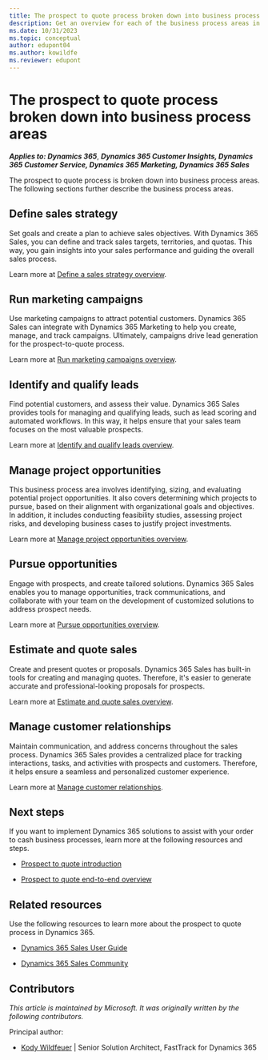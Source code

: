 ```yaml
---
title: The prospect to quote process broken down into business process areas
description: Get an overview for each of the business process areas in the prospect to quote end-to-end business process flow in Dynamics 365 solutions.
ms.date: 10/31/2023
ms.topic: conceptual
author: edupont04
ms.author: kowildfe
ms.reviewer: edupont
---
```


# The prospect to quote process broken down into business process areas

***Applies to: Dynamics 365***, ***Dynamics 365 Customer Insights, Dynamics 365 Customer Service, Dynamics 365 Marketing, Dynamics 365 Sales***

The prospect to quote process is broken down into business process areas. The following sections further describe the business process areas.

## Define sales strategy

Set goals and create a plan to achieve sales objectives. With Dynamics 365 Sales, you can define and track sales targets, territories, and quotas. This way, you gain insights into your sales performance and guiding the overall sales process.

Learn more at [Define a sales strategy overview](prospect-to-quote-define-sales-strategy-overview.md).

## Run marketing campaigns

Use marketing campaigns to attract potential customers. Dynamics 365 Sales can integrate with Dynamics 365 Marketing to help you create, manage, and track campaigns. Ultimately, campaigns drive lead generation for the prospect-to-quote process.

Learn more at [Run marketing campaigns overview](prospect-to-quote-run-marketing-campaigns-overview.md).

## Identify and qualify leads

Find potential customers, and assess their value. Dynamics 365 Sales provides tools for managing and qualifying leads, such as lead scoring and automated workflows. In this way, it helps ensure that your sales team focuses on the most valuable prospects.

Learn more at [Identify and qualify leads overview](prospect-to-quote-identify-qualify-leads.md).

## Manage project opportunities

This business process area involves identifying, sizing, and evaluating potential project opportunities. It also covers determining which projects to pursue, based on their alignment with organizational goals and objectives. In addition, it includes conducting feasibility studies, assessing project risks, and developing business cases to justify project investments.

Learn more at [Manage project opportunities overview](prospect-to-quote-manage-project-opportunities-overview.md).

## Pursue opportunities

Engage with prospects, and create tailored solutions. Dynamics 365 Sales enables you to manage opportunities, track communications, and collaborate with your team on the development of customized solutions to address prospect needs.

Learn more at [Pursue opportunities overview](prospect-to-quote-pursue-opportunities-overview.md).

## Estimate and quote sales

Create and present quotes or proposals. Dynamics 365 Sales has built-in tools for creating and managing quotes. Therefore, it's easier to generate accurate and professional-looking proposals for prospects.

Learn more at [Estimate and quote sales overview](prospect-to-quote-estimate-quote-sales-overview.md).

## Manage customer relationships

Maintain communication, and address concerns throughout the sales process. Dynamics 365 Sales provides a centralized place for tracking interactions, tasks, and activities with prospects and customers. Therefore, it helps ensure a seamless and personalized customer experience.

Learn more at [Manage customer relationships](prospect-to-quote-manage-customer-relationships.md).
<!-- removed from catalog
## Analyze service operations

Gain insights from service delivery to improve future sales efforts. While Dynamics 365 Sales primarily focuses on sales processes, it can be integrated with other Dynamics 365 applications such as Customer Service and Field Service to give you a comprehensive view of your service operations. The integrated solution can inform solution development and proposal creation in the prospect-to-quote process. -->

## Next steps

If you want to implement Dynamics 365 solutions to assist with your order to cash business processes, learn more at the following resources and steps.

- [Prospect to quote introduction](prospect-to-quote-introduction.md)

- [Prospect to quote end-to-end overview](prospect-to-quote-overview.md)

## Related resources

Use the following resources to learn more about the prospect to quote process in Dynamics 365.

- [Dynamics 365 Sales User Guide](/dynamics365/sales-enterprise/user-guide)

- [Dynamics 365 Sales Community](https://community.dynamics.com/forums/thread/?partialUrl=sales/)
<!-- 
- Dynamics 365 Sales YouTube playlist -->

## Contributors

*This article is maintained by Microsoft. It was originally written by the following contributors.*

Principal author:

- [Kody Wildfeuer](https://www.linkedin.com/in/kody-wildfeuer/) | Senior Solution Architect, FastTrack for Dynamics 365

<!--## Tags
*Industries:* Healthcare, Financial services, Retail, Manufacturing, Software, Technology, Agriculture

*Stakeholders:* Sales and marketing teams, product managers, customer service representatives, and senior management

*Products:* Dynamics 365, Dynamics 365 Customer Insights, Dynamics 365 Customer Service, Dynamics 365 Marketing, Dynamics 365 Sales
